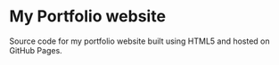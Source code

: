 # My Portfolio website
Source code for my portfolio website built using HTML5 and hosted on GitHub Pages.